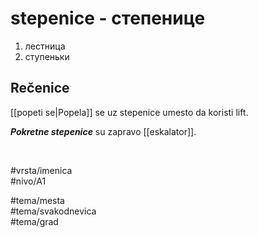 # stepenice - степенице

1. лестница
2. ступеньки

## Rečenice

[[popeti se|Popela]] se uz stepenice umesto da koristi lift.

***Pokretne stepenice*** su zapravo [[eskalator]].

<br>

#vrsta/imenica  
#nivo/A1  

#tema/mesta  
#tema/svakodnevica  
#tema/grad  
